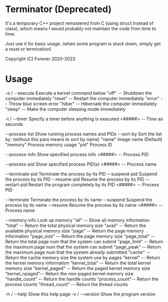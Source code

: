 # Terminator (Deprecated)

It's a temporary C++ project remastered from C (using struct instead of class), which means I would probably not maintain the code from time to time.

Just use it for basic usage. (when some program is stuck down, simply get a reset or termination)

Copyright (C) Forever 2020-2023

# Usage

  -e / --execute       Execute a kernel command below
      "off"      --  Shutdown the computer immediately
      "reset"    --  Restart the computer immediately
      "error"    --  Throw blue screen error
      "hiber"    --  Hibernate the computer immediately
      "sleep"    --  Make the computer sleeping mode immediately

  -t / --timer         Specify a timer before anything is executed
      <#####>      --  Time as seconds

  --process-list       Show running process names and PIDs
       --sort-by       Sort the list by: (without this para means to sort by name)
       "name"        Image name (Default)
       "memory"      Process memory usage
       "pid"         Process ID

  --process-info       Show specified process info
      <#####>    --  Process PID

  --process-pid        Show specified process PID(s)
      <#####>    --  Process name

  --terminate-pid      Terminate the process by its PID
  --suspend-pid        Suspend the process by its PID
  --resume-pid         Resume the process by its PID
  --restart-pid        Restart the program completely by its PID
      <#####>    --  Process PID

  --terminate          Terminate the process by its name
  --suspend            Suspend the process by its name
  --resume             Resume the process by its name
      <#####>    --  Process name

  --memory-info        Look up memory
      "all"          --    Show all memory information
      "total"        --    Return the total physical memory size
      "avail"        --    Return the available physical memory size
      "page"         --    Return the page memory information
      "page_size"    --    Return the page memory size
      "page_total"   --    Return the total page num that the system can submit
      "page_limit"   --    Return the maximum page num that the system can submit
      "page_peak"    --    Return the maximum page num that the system already submitted
      "cache"        --    Return the cache memory size the system use by pages
      "kernel"       --    Return the kernel memory information
      "kernel_total" --    Return the total kernel memory size
      "kernel_paged" --    Return the paged kernel memory size
      "kernel_npaged"--    Return the non-paged kernel memory size
      "handle_count" --    Return the handle counts
      "process_count"--    Return the process counts
      "thread_count" --    Return the thread counts

  -h / --help          Show this help page
  -v / --version       Show the program version
